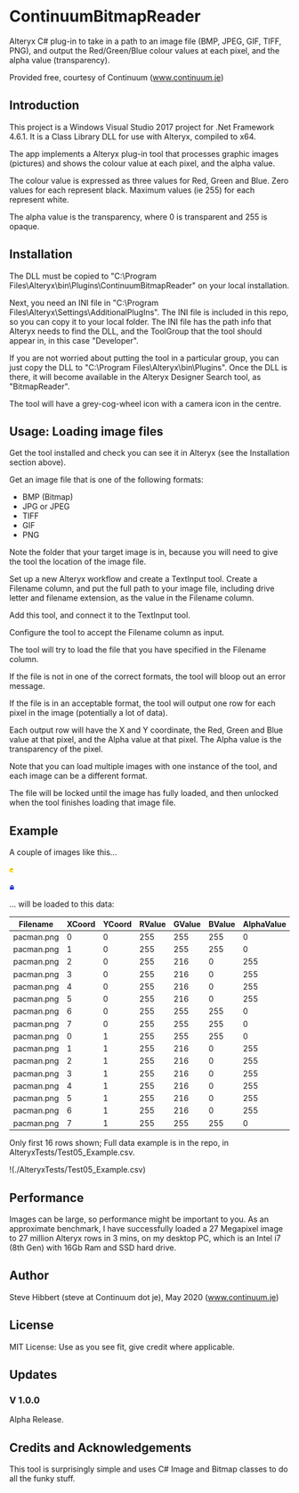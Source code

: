 # ContinuumBitmapReader

Alteryx C# plug-in to take in a path to an image file (BMP, JPEG, GIF, TIFF, PNG), and output the Red/Green/Blue colour values at each pixel, and the alpha value (transparency).

Provided free, courtesy of Continuum (www.continuum.je)



## Introduction

This project is a Windows Visual Studio 2017 project for .Net Framework 4.6.1.  It is a Class Library DLL for use with Alteryx, compiled to x64.

The app implements a Alteryx plug-in tool that processes graphic images (pictures) and shows the colour value at each pixel, and the alpha value.  

The colour value is expressed as three values for Red, Green and Blue.  Zero values for each represent black.   Maximum values (ie 255) for each represent white.  

The alpha value is the transparency, where 0 is transparent and 255 is opaque.



## Installation

The DLL must be copied to "C:\Program Files\Alteryx\bin\Plugins\ContinuumBitmapReader" on your local installation.  

Next, you need an INI file in "C:\Program Files\Alteryx\Settings\AdditionalPlugIns".  The INI file is included in this repo, so you can copy it to your local folder.  The INI file has the path info that Alteryx needs to find the DLL, and the ToolGroup that the tool should appear in, in this case "Developer".

If you are not worried about putting the tool in a particular group, you can just copy the DLL to "C:\Program Files\Alteryx\bin\Plugins".  Once the DLL is there, it will become available in the Alteryx Designer Search tool, as "BitmapReader".

The tool will have a grey-cog-wheel icon with a camera icon in the centre.


## Usage: Loading image files

Get the tool installed and check you can see it in Alteryx (see the Installation section above).

Get an image file that is one of the following formats:
 - BMP (Bitmap)
 - JPG or JPEG 
 - TIFF
 - GIF
 - PNG
 
Note the folder that your target image is in, because you will need to give the tool the location of the image file.

Set up a new Alteryx workflow and create a TextInput tool.  Create a Filename column, and put the full path to your image file, including drive letter and filename extension, as the value in the Filename column.

Add this tool, and connect it to the TextInput tool.

Configure the tool to accept the Filename column as input.  

The tool will try to load the file that you have specified in the Filename column.

If the file is not in one of the correct formats, the tool will bloop out an error message.

If the file is in an acceptable format, the tool will output one row for each pixel in the image (potentially a lot of data).

Each output row will have the X and Y coordinate, the Red, Green and Blue value at that pixel, and the Alpha value at that pixel.  The Alpha value is the transparency of the pixel.

Note that you can load multiple images with one instance of the tool, and each image can be a different format.

The file will be locked until the image has fully loaded, and then unlocked when the tool finishes loading that image file.



## Example

A couple of images like this...

![PacMan](./Images/pacman.png?raw=true "PacMan")

![Ghost](./Images/ghost.jpg?raw=tue "Ghost")

... will be loaded to this data:


 | Filename | XCoord | YCoord | RValue | GValue | BValue | AlphaValue | 
 | -------- | ------ | ------ | ------ | ------ | ------ | ---------- | 
 | pacman.png | 0 | 0 | 255 | 255 | 255 | 0 | 
 | pacman.png | 1 | 0 | 255 | 255 | 255 | 0 | 
 | pacman.png | 2 | 0 | 255 | 216 | 0 | 255 | 
 | pacman.png | 3 | 0 | 255 | 216 | 0 | 255 | 
 | pacman.png | 4 | 0 | 255 | 216 | 0 | 255 | 
 | pacman.png | 5 | 0 | 255 | 216 | 0 | 255 | 
 | pacman.png | 6 | 0 | 255 | 255 | 255 | 0 | 
 | pacman.png | 7 | 0 | 255 | 255 | 255 | 0 | 
 | pacman.png | 0 | 1 | 255 | 255 | 255 | 0 | 
 | pacman.png | 1 | 1 | 255 | 216 | 0 | 255 | 
 | pacman.png | 2 | 1 | 255 | 216 | 0 | 255 | 
 | pacman.png | 3 | 1 | 255 | 216 | 0 | 255 | 
 | pacman.png | 4 | 1 | 255 | 216 | 0 | 255 | 
 | pacman.png | 5 | 1 | 255 | 216 | 0 | 255 | 
 | pacman.png | 6 | 1 | 255 | 216 | 0 | 255 | 
 | pacman.png | 7 | 1 | 255 | 255 | 255 | 0 | 


Only first 16 rows shown; Full data example is in the repo, in AlteryxTests/Test05_Example.csv.

!(./AlteryxTests/Test05_Example.csv)


## Performance

Images can be large, so performance might be important to you.  As an approximate benchmark, I have successfully loaded a 27 Megapixel image to 27 million Alteryx rows in 3 mins, on my desktop PC, which is an Intel i7 (8th Gen) with 16Gb Ram and SSD hard drive.  


## Author

Steve Hibbert (steve at Continuum dot je), May 2020 (www.continuum.je)



## License

MIT License: Use as you see fit, give credit where applicable.


## Updates

### V 1.0.0
Alpha Release.



## Credits and Acknowledgements

This tool is surprisingly simple and uses C# Image and Bitmap classes to do all the funky stuff.
